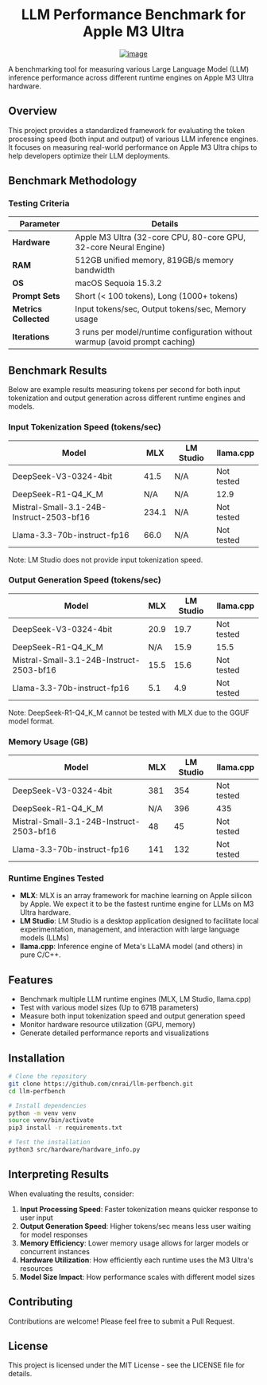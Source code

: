 <div align="center">
  
  # LLM Performance Benchmark for Apple M3 Ultra

[![image](https://github.com/user-attachments/assets/6d432ee9-1186-41e6-a191-010640a87899)](https://cnr.ai)
</div>

A benchmarking tool for measuring various Large Language Model (LLM) inference performance across different runtime engines on Apple M3 Ultra hardware.

## Overview

This project provides a standardized framework for evaluating the token processing speed (both input and output) of various LLM inference engines. It focuses on measuring real-world performance on Apple M3 Ultra chips to help developers optimize their LLM deployments.

## Benchmark Methodology

### Testing Criteria

| Parameter             | Details                                                                      |
| --------------------- | ---------------------------------------------------------------------------- |
| **Hardware**          | Apple M3 Ultra (32-core CPU, 80-core GPU, 32-core Neural Engine)             |
| **RAM**               | 512GB unified memory, 819GB/s memory bandwidth                               |
| **OS**                | macOS Sequoia 15.3.2                                                         |
| **Prompt Sets**       | Short (< 100 tokens), Long (1000+ tokens)                                    |
| **Metrics Collected** | Input tokens/sec, Output tokens/sec, Memory usage                            |
| **Iterations**        | 3 runs per model/runtime configuration without warmup (avoid prompt caching) |

## Benchmark Results

Below are example results measuring tokens per second for both input tokenization and output generation across different runtime engines and models.

### Input Tokenization Speed (tokens/sec)

| Model                                    | MLX   | LM Studio | llama.cpp  |
| ---------------------------------------- | ----- | --------- | ---------- |
| DeepSeek-V3-0324-4bit                    | 41.5  | N/A       | Not tested |
| DeepSeek-R1-Q4_K_M                       | N/A   | N/A       | 12.9       |
| Mistral-Small-3.1-24B-Instruct-2503-bf16 | 234.1 | N/A       | Not tested |
| Llama-3.3-70b-instruct-fp16              | 66.0  | N/A       | Not tested |

Note: LM Studio does not provide input tokenization speed.

### Output Generation Speed (tokens/sec)

| Model                                    | MLX  | LM Studio | llama.cpp  |
| ---------------------------------------- | ---- | --------- | ---------- |
| DeepSeek-V3-0324-4bit                    | 20.9 | 19.7      | Not tested |
| DeepSeek-R1-Q4_K_M                       | N/A  | 15.9      | 15.5       |
| Mistral-Small-3.1-24B-Instruct-2503-bf16 | 15.5 | 15.6      | Not tested |
| Llama-3.3-70b-instruct-fp16              | 5.1  | 4.9       | Not tested |

Note: DeepSeek-R1-Q4_K_M cannot be tested with MLX due to the GGUF model format.

### Memory Usage (GB)

| Model                                    | MLX | LM Studio | llama.cpp  |
| ---------------------------------------- | --- | --------- | ---------- |
| DeepSeek-V3-0324-4bit                    | 381 | 354       | Not tested |
| DeepSeek-R1-Q4_K_M                       | N/A | 396       | 435        |
| Mistral-Small-3.1-24B-Instruct-2503-bf16 | 48  | 45        | Not tested |
| Llama-3.3-70b-instruct-fp16              | 141 | 132       | Not tested |

### Runtime Engines Tested

- **MLX**: MLX is an array framework for machine learning on Apple silicon by Apple. We expect it to be the fastest runtime engine for LLMs on M3 Ultra hardware.
- **LM Studio**: LM Studio is a desktop application designed to facilitate local experimentation, management, and interaction with large language models (LLMs)
- **llama.cpp**: Inference engine of Meta's LLaMA model (and others) in pure C/C++.


## Features

- Benchmark multiple LLM runtime engines (MLX, LM Studio, llama.cpp)
- Test with various model sizes (Up to 671B parameters)
- Measure both input tokenization speed and output generation speed
- Monitor hardware resource utilization (GPU, memory)
- Generate detailed performance reports and visualizations

## Installation

```bash
# Clone the repository
git clone https://github.com/cnrai/llm-perfbench.git
cd llm-perfbench

# Install dependencies
python -m venv venv
source venv/bin/activate
pip3 install -r requirements.txt

# Test the installation
python3 src/hardware/hardware_info.py
```

## Interpreting Results

When evaluating the results, consider:

1. **Input Processing Speed**: Faster tokenization means quicker response to user input
2. **Output Generation Speed**: Higher tokens/sec means less user waiting for model responses
3. **Memory Efficiency**: Lower memory usage allows for larger models or concurrent instances
4. **Hardware Utilization**: How efficiently each runtime uses the M3 Ultra's resources
5. **Model Size Impact**: How performance scales with different model sizes

## Contributing

Contributions are welcome! Please feel free to submit a Pull Request.

## License

This project is licensed under the MIT License - see the LICENSE file for details.
